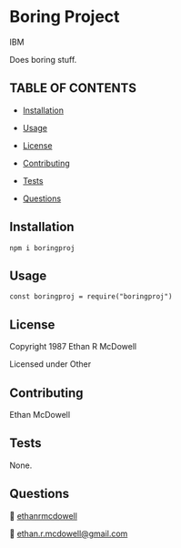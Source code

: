 
  
  
  # **Boring Project**

  IBM

  Does boring stuff.

  ## TABLE OF CONTENTS
  
  - [Installation](#Installation) 

  - [Usage](#Usage) 

  - [License](#License) 

  - [Contributing](#Contributing) 

  - [Tests](#Tests) 

  - [Questions](#Questions) 

  
  ## Installation
  
 `npm i boringproj` 

  ## Usage
  
 `const boringproj = require("boringproj")` 

  ## License
  
 Copyright 1987 Ethan R McDowell
  
 Licensed under Other 

  ## Contributing
  
 Ethan McDowell 

  ## Tests
  
 None. 

  ## Questions
  
 :link: <a href='https://github.com/ethanrmcdowell'>ethanrmcdowell</a>
  
  
 :e-mail: ethan.r.mcdowell@gmail.com

